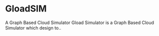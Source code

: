 # GloadSIM
A Graph Based Cloud Simulator
Gload Simulator is a Graph Based Cloud Simulator which design to..
